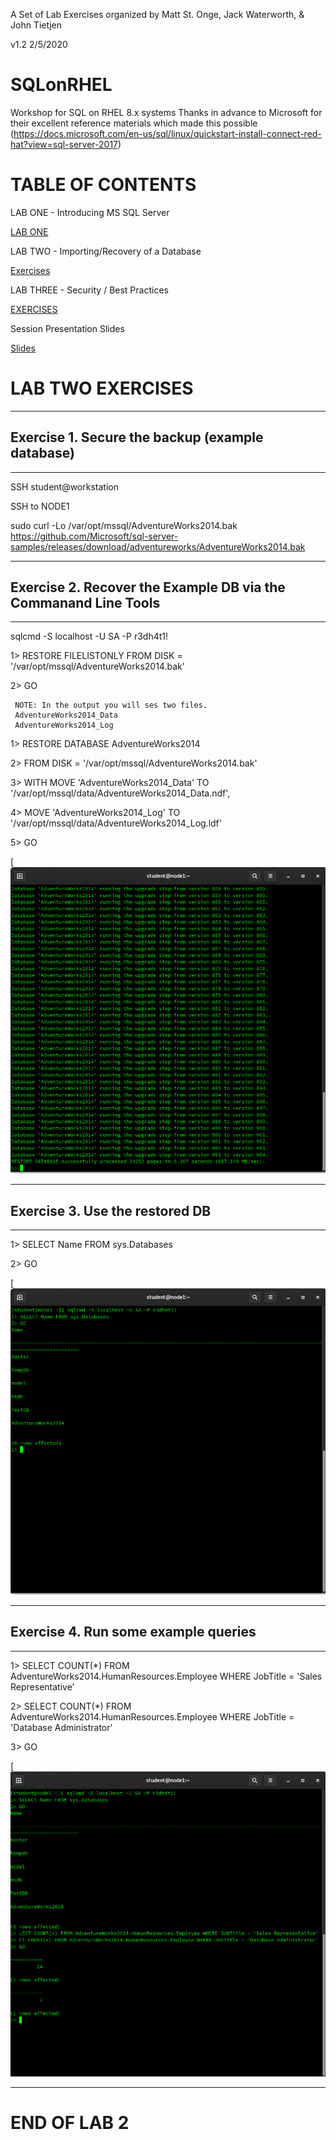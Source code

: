 A Set of Lab Exercises organized by Matt St. Onge, Jack Waterworth, & John Tietjen

v1.2 2/5/2020

# SQLonRHEL
Workshop for SQL on RHEL 8.x systems
Thanks in advance to Microsoft  for their excellent reference materials which made this possible
(https://docs.microsoft.com/en-us/sql/linux/quickstart-install-connect-red-hat?view=sql-server-2017)

# TABLE OF CONTENTS

LAB ONE - Introducing MS SQL Server


  [LAB ONE](https://github.com/redhat-partner-tech/partner-tech-days-feb2020/blob/master/SQL-Server-RHEL/README.md)

LAB TWO  - Importing/Recovery of a Database

  [Exercises](https://github.com/redhat-partner-tech/partner-tech-days-feb2020/blob/master/SQL-Server-RHEL/LABTWO.md) 

LAB THREE  - Security / Best Practices

  [EXERCISES](https://github.com/redhat-partner-tech/partner-tech-days-feb2020/blob/master/SQL-Server-RHEL/LABTHREE.md)


Session Presentation Slides

  [Slides](https://github.com/redhat-partner-tech/partner-tech-days-feb2020/blob/master/SQL-Server-RHEL/SQL_on_RHEL_PTD_presentation_FEB2020.pdf)


# LAB TWO EXERCISES

---

## Exercise 1. Secure the backup (example database)

---

SSH student@workstation

SSH to NODE1


sudo curl -Lo /var/opt/mssql/AdventureWorks2014.bak https://github.com/Microsoft/sql-server-samples/releases/download/adventureworks/AdventureWorks2014.bak



---

## Exercise 2. Recover the Example DB via the Commanand Line Tools

---

sqlcmd -S localhost -U SA -P r3dh4t1!

1> RESTORE FILELISTONLY FROM DISK = '/var/opt/mssql/AdventureWorks2014.bak'

2> GO

     NOTE: In the output you will ses two files.
     AdventureWorks2014_Data
     AdventureWorks2014_Log

1>  RESTORE DATABASE AdventureWorks2014

2>  FROM DISK = '/var/opt/mssql/AdventureWorks2014.bak'

3>  WITH MOVE 'AdventureWorks2014_Data' TO '/var/opt/mssql/data/AdventureWorks2014_Data.ndf',

4>  MOVE 'AdventureWorks2014_Log' TO '/var/opt/mssql/data/AdventureWorks2014_Log.ldf'

5>  GO



[![Screenshot](https://github.com/mattstonge/SQLonRHEL/blob/master/images/DB-restored.png)


---

## Exercise 3.  Use the restored DB

---

1>  SELECT Name FROM sys.Databases

2>  GO



[![Screenshot](https://github.com/mattstonge/SQLonRHEL/blob/master/images/use-restored-db.png)


---

## Exercise 4.  Run some example queries

---

1>  SELECT COUNT(*) FROM AdventureWorks2014.HumanResources.Employee WHERE JobTitle = 'Sales Representative'

2>  SELECT COUNT(*) FROM AdventureWorks2014.HumanResources.Employee WHERE JobTitle = 'Database Administrator'

3>  GO



[![Screenshot](https://github.com/mattstonge/SQLonRHEL/blob/master/images/query-restored-db.png)

----
# END OF LAB 2


